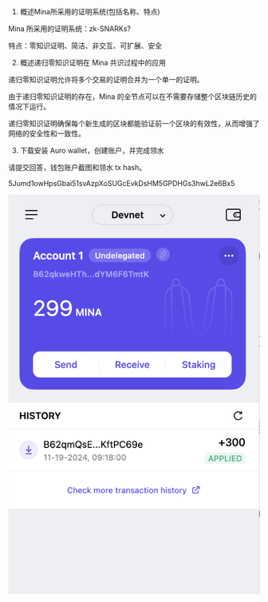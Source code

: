 1. 概述Mina所采用的证明系统(包括名称、特点)

Mina 所采用的证明系统：zk-SNARKs?

特点：零知识证明、简洁、非交互、可扩展、安全

2. 概述递归零知识证明在 Mina 共识过程中的应用

递归零知识证明允许将多个交易的证明合并为一个单一的证明。

由于递归零知识证明的存在，Mina 的全节点可以在不需要存储整个区块链历史的情况下运行。

递归零知识证明确保每个新生成的区块都能验证前一个区块的有效性，从而增强了网络的安全性和一致性。

3. 下载安装 Auro wallet，创建账户，并完成领水

请提交回答，钱包账户截图和领水 tx hash。

5Jumd1owHpsGbai51svAzpXoSUGcEvkDsHM5GPDHGs3hwL2e6Bx5

![wallet](./wallet.png)